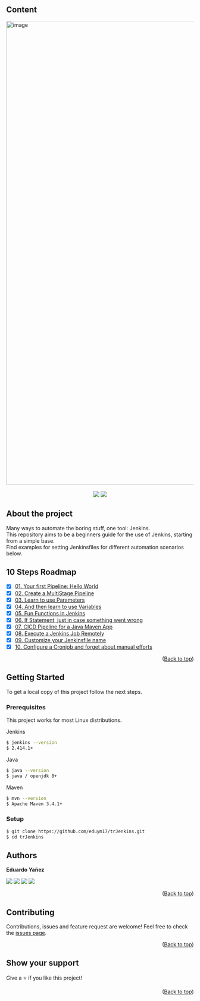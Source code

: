 ## Content
<img width="1247" alt="image" src="https://github.com/eduym17/eyReadmeTemplate/assets/96452418/79fae5bf-1ded-4fce-99bd-6579d586ed42">
<br/>
<br/>
<div align=center>
     <a href="https://www.jenkins.io/doc/" target="_blank"><img src="https://img.shields.io/badge/Jenkins%202.414.1-CB3837?style=for-the-badge&logo=jenkins&labelColor=20232a" /></a>
     <img src="https://img.shields.io/badge/Linux-000000?style=for-the-badge&logo=linux&labelColor=20232a" />
</div>

## About the project

Many ways to automate the boring stuff, one tool: Jenkins.<br/>
This repository aims to be a beginners guide for the use of Jenkins, starting from a simple base.<br/>
Find examples for setting Jenkinsfiles for different automation scenarios below.<br/>

## 10 Steps Roadmap
- [x] [01. Your first Pipeline: Hello World](https://github.com/eduym17/trJenkins/tree/main/01HelloWorld)
- [x] [02. Create a MultiStage Pipeline](https://github.com/eduym17/trJenkins/tree/main/02MultiStage)
- [x] [03. Learn to use Parameters](https://github.com/eduym17/trJenkins/tree/main/03Parameters)
- [x] [04. And then learn to use Variables](https://github.com/eduym17/trJenkins/tree/main/04Variables)
- [x] [05. Fun Functions in Jenkins](https://github.com/eduym17/trJenkins/tree/main/05Functions)
- [x] [06. If Statement, just in case something went wrong](https://github.com/eduym17/trJenkins/tree/main/06IfStatement)
- [x] [07. CICD Pipeline for a Java Maven App](https://github.com/eduym17/trJenkins/tree/main/07CICDJob)
- [x] [08. Execute a Jenkins Job Remotely](https://github.com/eduym17/trJenkins/tree/main/08RemoteJob)
- [x] [09. Customize your Jenkinsfile name](https://github.com/eduym17/trJenkins/tree/main/09DifferentNameJenkinsfile)
- [x] [10. Configure a Cronjob and forget about manual efforts](https://github.com/eduym17/trJenkins/tree/main/10CronJob)

<p align="right">(<a href="#top">Back to top</a>)</p>

## Getting Started

To get a local copy of this project follow the next steps.

### Prerequisites
This project works for most Linux distributions.

Jenkins
  ```sh
  $ jenkins --version
  $ 2.414.1+
  ```
Java
  ```sh
  $ java --version
  $ java / openjdk 8+
  ```
Maven
  ```sh
  $ mvn --version
  $ Apache Maven 3.4.1+
  ```

### Setup

  ```sh
  $ git clone https://github.com/eduym17/trJenkins.git
  $ cd trJenkins
  ```

## Authors

**Eduardo Yañez** 

[<img src="https://img.shields.io/badge/GitHub-100000?style=for-the-badge&logo=github&logoColor=white" />][github-eduym17]
[<img src="https://img.shields.io/badge/Twitter-1DA1F2?style=for-the-badge&logo=twitter&logoColor=white" />][twitter-eduym17]
[<img src="https://img.shields.io/badge/LinkedIn-0077B5?style=for-the-badge&logo=linkedin&logoColor=white" />][linkedin-eduym17]
[<img src="https://img.shields.io/badge/Mail-00C300?style=for-the-badge&logo=gmail&logoColor=white" />][mail-eduym17]

[github-eduym17]: https://github.com/eduym17
[twitter-eduym17]: https://twitter.com/Edu_YM
[linkedin-eduym17]: https://www.linkedin.com/in/eduym17/
[mail-eduym17]: mailto:eduardo_yanez@live.com.mx

<p align="right">(<a href="#top">Back to top</a>)</p>

## Contributing

Contributions, issues and feature request are welcome!
Feel free to check the [issues page](../../issues/).
<p align="right">(<a href="#top">Back to top</a>)</p>

## Show your support

Give a ⭐️ if you like this project!
<p align="right">(<a href="#top">Back to top</a>)</p>
